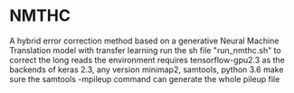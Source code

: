 # NMTHC
A hybrid error correction method based on a generative Neural Machine Translation model with transfer learning
run the sh file "run_nmthc.sh"  to correct the long reads
the environment requires tensorflow-gpu2.3 as the backends of keras 2.3, any version minimap2, samtools, python 3.6
make sure the samtools -mpileup command can generate the whole pileup file
